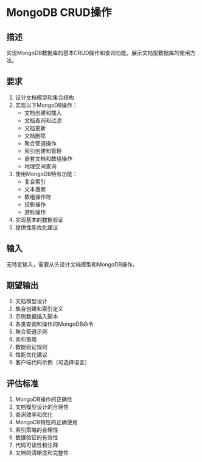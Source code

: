 # MongoDB CRUD操作

## 描述
实现MongoDB数据库的基本CRUD操作和查询功能，展示文档型数据库的使用方法。

## 要求
1. 设计文档模型和集合结构
2. 实现以下MongoDB操作：
   - 文档创建和插入
   - 文档查询和过滤
   - 文档更新
   - 文档删除
   - 聚合管道操作
   - 索引创建和管理
   - 嵌套文档和数组操作
   - 地理空间查询
3. 使用MongoDB特有功能：
   - 复合索引
   - 文本搜索
   - 数组操作符
   - 投影操作
   - 游标操作
4. 实现基本的数据验证
5. 提供性能优化建议

## 输入
无特定输入，需要从头设计文档模型和MongoDB操作。

## 期望输出
1. 文档模型设计
2. 集合创建和索引定义
3. 示例数据插入脚本
4. 各类查询和操作的MongoDB命令
5. 聚合管道示例
6. 索引策略
7. 数据验证规则
8. 性能优化建议
9. 客户端代码示例（可选择语言）

## 评估标准
1. MongoDB操作的正确性
2. 文档模型设计的合理性
3. 查询效率和优化
4. MongoDB特性的正确使用
5. 索引策略的合理性
6. 数据验证的有效性
7. 代码可读性和注释
8. 文档的清晰度和完整性